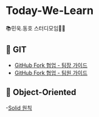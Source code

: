 # Today-We-Learn
📚민욱.동호 스터디모임👨‍💻

## 📌 GIT


- [GitHub Fork 협업 - 팀장 가이드](./Git/깃-협업-팀장.md)
- [GitHub Fork 협업 - 팀원 가이드](./Git/깃-협업-팀원.md)


## 📌 Object-Oriented


-[Solid 원칙](./Object-Oriented/Solid.md)
